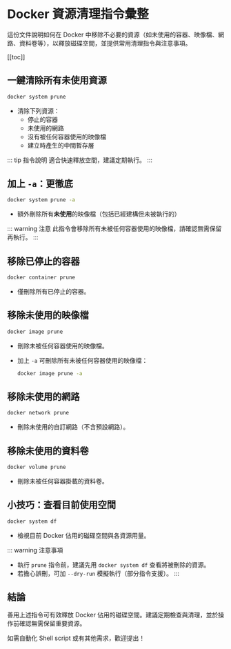# Docker 資源清理指令彙整

這份文件說明如何在 Docker 中移除不必要的資源（如未使用的容器、映像檔、網路、資料卷等），以釋放磁碟空間，並提供常用清理指令與注意事項。

[[toc]]

## 一鍵清除所有未使用資源

```sh
docker system prune
```

- 清除下列資源：
  - 停止的容器
  - 未使用的網路
  - 沒有被任何容器使用的映像檔
  - 建立時產生的中間暫存層

::: tip 指令說明
適合快速釋放空間，建議定期執行。
:::

## 加上 `-a`：更徹底

```sh
docker system prune -a
```

- 額外刪除所有**未使用**的映像檔（包括已經建構但未被執行的）

::: warning 注意
此指令會移除所有未被任何容器使用的映像檔，請確認無需保留再執行。
:::

## 移除已停止的容器

```sh
docker container prune
```

- 僅刪除所有已停止的容器。

## 移除未使用的映像檔

```sh
docker image prune
```

- 刪除未被任何容器使用的映像檔。
- 加上 `-a` 可刪除所有未被任何容器使用的映像檔：

  ```sh
  docker image prune -a
  ```

## 移除未使用的網路

```sh
docker network prune
```

- 刪除未使用的自訂網路（不含預設網路）。

## 移除未使用的資料卷

```sh
docker volume prune
```

- 刪除未被任何容器掛載的資料卷。

## 小技巧：查看目前使用空間

```sh
docker system df
```

- 檢視目前 Docker 佔用的磁碟空間與各資源用量。

::: warning 注意事項
- 執行 `prune` 指令前，建議先用 `docker system df` 查看將被刪除的資源。
- 若擔心誤刪，可加 `--dry-run` 模擬執行（部分指令支援）。
:::

## 結論

善用上述指令可有效釋放 Docker 佔用的磁碟空間。建議定期檢查與清理，並於操作前確認無需保留重要資源。

如需自動化 Shell script 或有其他需求，歡迎提出！
